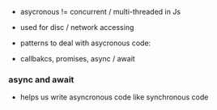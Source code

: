 - asycronous != concurrent / multi-threaded in Js
- used for disc / network accessing

- patterns to deal with asycronous code: 
- callbakcs, promises, async / await

### async and await
- helps us write asyncronous code like synchronous code